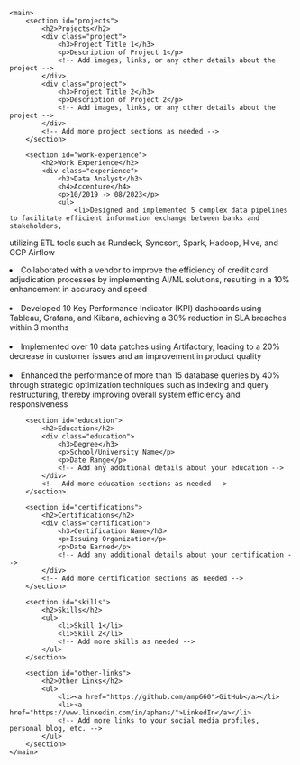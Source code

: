 <html lang="en">
<head>
    <meta charset="UTF-8">
    <meta name="viewport" content="width=device-width, initial-scale=1.0">
    <title>Your Portfolio</title>
    <!-- Link to your CSS file for styling -->
    <link rel="stylesheet" href="styles.css">
</head>
<body>

    <main>
        <section id="projects">
            <h2>Projects</h2>
            <div class="project">
                <h3>Project Title 1</h3>
                <p>Description of Project 1</p>
                <!-- Add images, links, or any other details about the project -->
            </div>
            <div class="project">
                <h3>Project Title 2</h3>
                <p>Description of Project 2</p>
                <!-- Add images, links, or any other details about the project -->
            </div>
            <!-- Add more project sections as needed -->
        </section>

        <section id="work-experience">
            <h2>Work Experience</h2>
            <div class="experience">
                <h3>Data Analyst</h3>
                <h4>Accenture</h4>
                <p>10/2019 -> 08/2023</p>
                <ul>
                    <li>Designed and implemented 5 complex data pipelines to facilitate efficient information exchange between banks and stakeholders,
 utilizing ETL tools such as Rundeck, Syncsort, Spark, Hadoop, Hive, and GCP Airflow</li><br>
<li>Collaborated with a vendor to improve the efficiency of credit card adjudication processes by implementing AI/ML solutions, resulting
 in a 10% enhancement in accuracy and speed</li><br>
<li>Developed 10 Key Performance Indicator (KPI) dashboards using Tableau, Grafana, and Kibana, achieving a 30% reduction in SLA
 breaches within 3 months</li><br>
<li>Implemented over 10 data patches using Artifactory, leading to a 20% decrease in customer issues and an improvement in product
 quality</li><br>
<li>Enhanced the performance of more than 15 database queries by 40% through strategic optimization techniques such as indexing and
 query restructuring, thereby improving overall system efficiency and responsiveness</li>
                    <!-- Add more bullet points as needed -->
                </ul>
            </div>
            <!-- Add more work experience sections as needed -->
        </section>

        <section id="education">
            <h2>Education</h2>
            <div class="education">
                <h3>Degree</h3>
                <p>School/University Name</p>
                <p>Date Range</p>
                <!-- Add any additional details about your education -->
            </div>
            <!-- Add more education sections as needed -->
        </section>

        <section id="certifications">
            <h2>Certifications</h2>
            <div class="certification">
                <h3>Certification Name</h3>
                <p>Issuing Organization</p>
                <p>Date Earned</p>
                <!-- Add any additional details about your certification -->
            </div>
            <!-- Add more certification sections as needed -->
        </section>

        <section id="skills">
            <h2>Skills</h2>
            <ul>
                <li>Skill 1</li>
                <li>Skill 2</li>
                <!-- Add more skills as needed -->
            </ul>
        </section>

        <section id="other-links">
            <h2>Other Links</h2>
            <ul>
                <li><a href="https://github.com/amp660">GitHub</a></li>
                <li><a href="https://www.linkedin.com/in/aphans/">LinkedIn</a></li>
                <!-- Add more links to your social media profiles, personal blog, etc. -->
            </ul>
        </section>
    </main>


</body>
</html>
